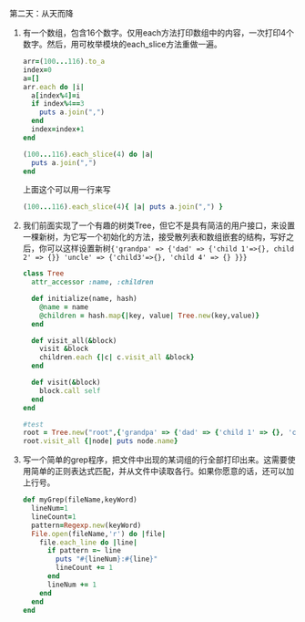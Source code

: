 第二天：从天而降
1. 有一个数组，包含16个数字。仅用each方法打印数组中的内容，一次打印4个数字。然后，用可枚举模块的each_slice方法重做一遍。
	```ruby
	arr=(100...116).to_a
	index=0
	a=[]
	arr.each do |i|  
	  a[index%4]=i   
	  if index%4==3
		puts a.join(",")  
	  end
	  index=index+1
	end
	```
	```ruby
	(100...116).each_slice(4) do |a|
	  puts a.join(",")
	end
	```
	上面这个可以用一行来写
	```ruby
	(100...116).each_slice(4){ |a| puts a.join(",") } 
	```

2. 我们前面实现了一个有趣的树类Tree，但它不是具有简洁的用户接口，来设置一棵新树，为它写一个初始化的方法，接受散列表和数组嵌套的结构，写好之后，你可以这样设置新树`{'grandpa' => {'dad' => {'child 1'=>{}, child 2' => {}} 'uncle' => {'child3'=>{}, 'child 4' => {} }}}`
	```ruby
	class Tree
	  attr_accessor :name, :children

	  def initialize(name, hash)
		@name = name
		@children = hash.map{|key, value| Tree.new(key,value)}
	  end

	  def visit_all(&block)
		visit &block
		children.each {|c| c.visit_all &block}
	  end

	  def visit(&block)
		block.call self
	  end
	end

	#test
	root = Tree.new("root",{'grandpa' => {'dad' => {'child 1' => {}, 'child 2' => {}}, 'uncle' => {'child 3' => {}, 'child 4' => {} }}})
	root.visit_all {|node| puts node.name}
	```

3. 写一个简单的grep程序，把文件中出现的某词组的行全部打印出来。这需要使用简单的正则表达式匹配，并从文件中读取各行。如果你愿意的话，还可以加上行号。
	```ruby
	def myGrep(fileName,keyWord)
	  lineNum=1
	  lineCount=1
	  pattern=Regexp.new(keyWord)
	  File.open(fileName,'r') do |file|
		file.each_line do |line|
		  if pattern =~ line
			puts "#{lineNum}:#{line}"
			lineCount += 1
		  end
		  lineNum += 1
		end
	  end
	end
	```



